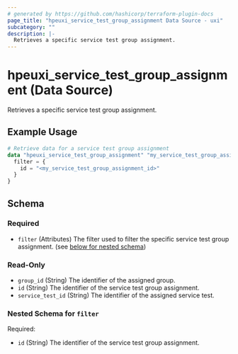 ```yaml
---
# generated by https://github.com/hashicorp/terraform-plugin-docs
page_title: "hpeuxi_service_test_group_assignment Data Source - uxi"
subcategory: ""
description: |-
  Retrieves a specific service test group assignment.
---
```


# hpeuxi_service_test_group_assignment (Data Source)

Retrieves a specific service test group assignment.

## Example Usage

```terraform
# Retrieve data for a service test group assignment
data "hpeuxi_service_test_group_assignment" "my_service_test_group_assignment" {
  filter = {
    id = "<my_service_test_group_assignment_id>"
  }
}
```

<!-- schema generated by tfplugindocs -->
## Schema

### Required

- `filter` (Attributes) The filter used to filter the specific service test group assignment. (see [below for nested schema](#nestedatt--filter))

### Read-Only

- `group_id` (String) The identifier of the assigned group.
- `id` (String) The identifier of the service test group assignment.
- `service_test_id` (String) The identifier of the assigned service test.

<a id="nestedatt--filter"></a>
### Nested Schema for `filter`

Required:

- `id` (String) The identifier of the service test group assignment.
